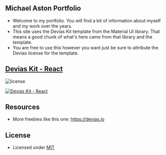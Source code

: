 ## Michael Aston Portfolio

- Welcome to my portfolio. You will find a bit of information about myself and my work over the years.
- This site uses the Devias Kit template from the Material UI library. That means a good chunk of what's here came from that library and the template.
- You are free to use this however you want just be sure to attribute the Devias license for the template.

## [Devias Kit - React](https://material-kit-react.devias.io/)

![license](https://img.shields.io/badge/license-MIT-blue.svg)

[![Devias Kit - React](https://github.com/devias-io/material-kit-react/blob/main/public/assets/thumbnail.png)](https://material-kit-react.devias.io/)

## Resources

- More freebies like this one: https://devias.io

## License

- Licensed under [MIT](https://github.com/devias-io/material-kit-react/blob/main/LICENSE.md)

